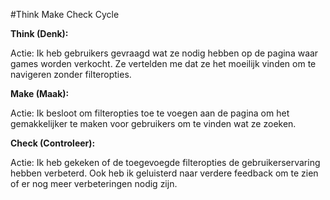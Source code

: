 #Think Make Check Cycle

**Think (Denk):**

Actie: Ik heb gebruikers gevraagd wat ze nodig hebben op de pagina waar games worden verkocht. Ze vertelden me dat ze het moeilijk vinden om te navigeren zonder filteropties.

**Make (Maak):**

Actie: Ik besloot om filteropties toe te voegen aan de pagina om het gemakkelijker te maken voor gebruikers om te vinden wat ze zoeken.

**Check (Controleer):**

Actie: Ik heb gekeken of de toegevoegde filteropties de gebruikerservaring hebben verbeterd. Ook heb ik geluisterd naar verdere feedback om te zien of er nog meer verbeteringen nodig zijn.
